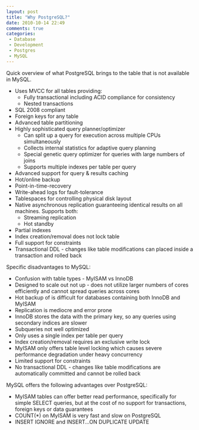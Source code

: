 ```yaml
---
layout: post
title: "Why PostgreSQL?"
date: 2010-10-14 22:49
comments: true
categories: 
 - Database
 - Development
 - Postgres
 - MySQL
---
```

Quick overview of what PostgreSQL brings to the table that is not available in MySQL.
<!-- more -->
* Uses MVCC for all tables providing:
	* Fully transactional including ACID compliance for consistency
    * Nested transactions
* SQL 2008 compliant
* Foreign keys for any table
* Advanced table partitioning
* Highly sophisticated query planner/optimizer
	* Can split up a query for execution across multiple CPUs simultaneously
	* Collects internal statistics for adaptive query planning
	* Special genetic query optimizer for queries with large numbers of joins
	* Supports multiple indexes per table per query
* Advanced support for query & results caching
* Hot/online backup
* Point-in-time-recovery
* Write-ahead logs for fault-tolerance
* Tablespaces for controlling physical disk layout
* Native asynchronous replication guaranteeing identical results on all machines. Supports both:
	* Streaming replication
	* Hot standby
* Partial indexes
* Index creation/removal does not lock table
* Full support for constraints
* Transactional DDL - changes like table modifications can placed inside a transaction and rolled back

Specific disadvantages to MySQL:

* Confusion with table types - MyISAM vs InnoDB
* Designed to scale out not up - does not utilize larger numbers of cores efficiently and cannot spread queries across cores
* Hot backup of is difficult for databases containing both InnoDB and MyISAM
* Replication is mediocre and error prone
* InnoDB stores the data with the primary key, so any queries using secondary indices are slower
* Subqueries not well optimized
* Only uses a single index per table per query
* Index creation/removal requires an exclusive write lock
* MyISAM only offers table level locking which causes severe performance degradation under heavy concurrency
* Limited support for constraints
* No transactional DDL - changes like table modifications are automatically committed and cannot be rolled back

MySQL offers the following advantages over PostgreSQL:

* MyISAM tables can offer better read performance, specifically for simple SELECT queries, but at the cost of no support for transactions, foreign keys or data guarantees
* COUNT(*) on MyISAM is very fast and slow on PostgreSQL
* INSERT IGNORE and INSERT...ON DUPLICATE UPDATE